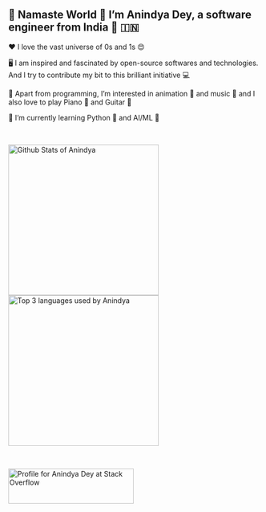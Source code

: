 <!---
andys-github/andys-github is a ✨ special ✨ repository because its `README.md` (this file) appears on your GitHub profile.
You can click the Preview link to take a look at your changes.
--->

👋 Namaste World 🙏 I’m Anindya Dey, a software engineer from India 🙂 🇮🇳
---
❤️ I love the vast universe of 0s and 1s 😍

🖥️ I am inspired and fascinated by open-source softwares and technologies. And I try to contribute my bit to this brilliant initiative 💻

👀 Apart from programming, I’m interested in animation 🐼 and music 🎵 and I also love to play Piano 🎹 and Guitar 🎸

🌱 I’m currently learning Python 🐍 and AI/ML 🤖

<br />

<p>
  <img src="https://github-readme-stats.vercel.app/api?username=andys-github&show_icons=true&count_private=true&custom_title=My%20Github%20Stats&line_height=30&theme=radical" alt="Github Stats of Anindya" title="Github Stats of Anindya" height="300"/>
  
  <img src="https://github-readme-stats.vercel.app/api/top-langs/?username=andys-github&langs_count=5&theme=radical" alt="Top 3 languages used by Anindya" title="Top 3 languages used by Anindya" height="300"/>
</p>

<br />

<p>
  <a href="https://stackoverflow.com/users/13584363/anindya-dey">
    <img src="https://stackoverflow.com/users/flair/13584363.png?theme=dark" width="250" height="70" alt="Profile for Anindya Dey at Stack Overflow" title="Profile for Anindya at Stack Overflow" />
  </a>
</p>

